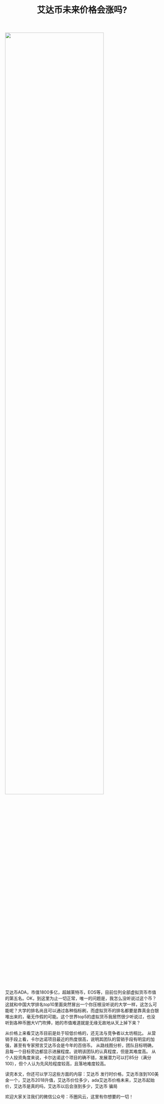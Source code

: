 ﻿---
layout: post
title: "艾达币未来价格会涨吗?"
description: "艾达币未来价格会涨吗?艾达币 发行时价格，艾达币涨到100美金一个，艾达币2018升值，艾达币价位多少，ada艾达币价格未来，艾达币起始价，艾达币是真的吗，艾达币以后会涨到多少，艾达币 骗局"
tags: [艾达币未来价格会涨吗?,区块链,tkc,买币网]
categories: [币圈风云,TKC]
---
<img src="http://cdn.utouu.com/biiduuuser/1519724591030.jpg" width="80%"/>

艾达币ADA，市值1800多亿，超越莱特币，EOS等，目前位列全部虚拟货币市值的第五名。OK，到这里为止一切正常，唯一的问题是，我怎么没听说过这个币？这就和中国大学排名top10里面突然冒出一个你压根没听说的大学一样，这怎么可能呢？大学的排名尚且可以通过各种指标刷，而虚拟货币的排名都要是靠真金白银堆出来的，毫无作假的可能。这个世界top5的虚拟货币我居然很少听说过，也没听到各种币圈大V门吹捧，她的市值难道就是无缘无故地从天上掉下来？

从价格上来看艾达币目前是处于较低价格的，还无法与竞争者以太坊相比。
从营销手段上看，卡尔达诺项目最近的热度很高，说明其团队的营销手段有明显的加强，甚至有专家预言艾达币会是今年的百倍币。
从路线图分析，团队目标明确，且每一个目标旁边都显示进展程度。说明该团队的认真程度，但是其难度高。
从个人投资角度来说，卡尔达诺这个项目的确不错，发展潜力可以打85分（满分100），但个人认为先风险程度较高，且落地难度较高。

读完本文，你还可以学习这些方面的内容：艾达币 发行时价格，艾达币涨到100美金一个，艾达币2018升值，艾达币价位多少，ada艾达币价格未来，艾达币起始价，艾达币是真的吗，艾达币以后会涨到多少，艾达币 骗局


欢迎大家关注我们的微信公众号：币圈风云，这里有你想要的一切！